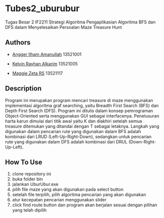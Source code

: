# Tubes2_uburubur
Tugas Besar 2 IF2211 Strategi Algoritma Pengaplikasian Algoritma BFS dan DFS dalam Menyelesaikan Persoalan Maze Treasure Hunt



## Authors

- [Angger Ilham Amanullah](https://www.github.com/octokatherine) 13521001
- [Kelvin Rayhan Alkarim](https://github.com/kelvinra/) 13521005

- [Maggie Zeta RS](https://github.com/maggiezetaa) 13521117




## Description

Program ini merupakan program mencari treasure di maze menggunakan implementasi algoritma graf searching, yaitu Breadth First Search (BFS) dan Depth First Search (DFS). Program ini ditulis dalam konsep pemrograman Object-Oriented serta menggunakan GUI sebagai interfacenya. Penelusuran harta karun dimulai dari titik awal yaitu K dan diakhiri setelah semua treasure ditemukan yang ditandai dengan T sebagai letaknya. Langkah yang digunakan dalam pencarian rute yang digunakan dalam BFS adalah kombinasi dari LRUD (Left-Up-Right-Down), sedangkan untuk pencarian rute yang digunakan dalam DFS adalah kombinasi dari DRUL (Down-Right-Up-Left).
## How To Use
1. clone repository ini
2. buka folder bin
3. jalankan UburUbur.exe
4. pilih file maze yang akan digunakan pada select button
5. setelah file terpilih, pilih algoritma pencarian yang akan digunakan
6. atur kecepatan pencarian menggunakan slider
7. click find route button dan program akan berjalan sesuai dengan pilihan yang telah dipilih
